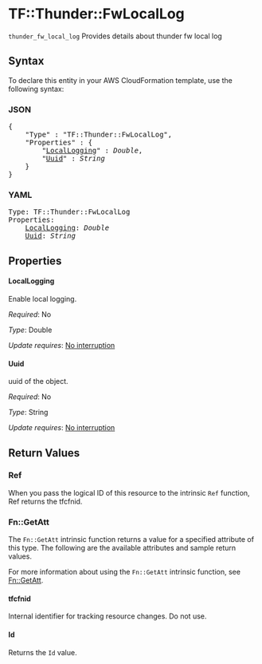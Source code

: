 # TF::Thunder::FwLocalLog

`thunder_fw_local_log` Provides details about thunder fw local log

## Syntax

To declare this entity in your AWS CloudFormation template, use the following syntax:

### JSON

<pre>
{
    "Type" : "TF::Thunder::FwLocalLog",
    "Properties" : {
        "<a href="#locallogging" title="LocalLogging">LocalLogging</a>" : <i>Double</i>,
        "<a href="#uuid" title="Uuid">Uuid</a>" : <i>String</i>
    }
}
</pre>

### YAML

<pre>
Type: TF::Thunder::FwLocalLog
Properties:
    <a href="#locallogging" title="LocalLogging">LocalLogging</a>: <i>Double</i>
    <a href="#uuid" title="Uuid">Uuid</a>: <i>String</i>
</pre>

## Properties

#### LocalLogging

Enable local logging.

_Required_: No

_Type_: Double

_Update requires_: [No interruption](https://docs.aws.amazon.com/AWSCloudFormation/latest/UserGuide/using-cfn-updating-stacks-update-behaviors.html#update-no-interrupt)

#### Uuid

uuid of the object.

_Required_: No

_Type_: String

_Update requires_: [No interruption](https://docs.aws.amazon.com/AWSCloudFormation/latest/UserGuide/using-cfn-updating-stacks-update-behaviors.html#update-no-interrupt)

## Return Values

### Ref

When you pass the logical ID of this resource to the intrinsic `Ref` function, Ref returns the tfcfnid.

### Fn::GetAtt

The `Fn::GetAtt` intrinsic function returns a value for a specified attribute of this type. The following are the available attributes and sample return values.

For more information about using the `Fn::GetAtt` intrinsic function, see [Fn::GetAtt](https://docs.aws.amazon.com/AWSCloudFormation/latest/UserGuide/intrinsic-function-reference-getatt.html).

#### tfcfnid

Internal identifier for tracking resource changes. Do not use.

#### Id

Returns the <code>Id</code> value.


